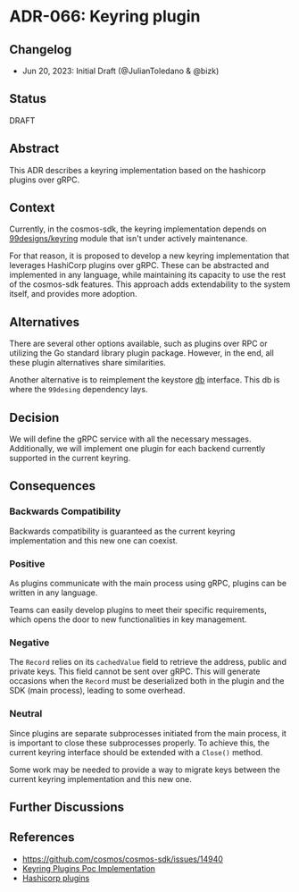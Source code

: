 # ADR-066: Keyring plugin

## Changelog

* Jun 20, 2023: Initial Draft (@JulianToledano & @bizk)

## Status

DRAFT

## Abstract

This ADR describes a keyring implementation based on the hashicorp plugins over gRPC.

## Context

Currently, in the cosmos-sdk, the keyring implementation depends on
[99designs/keyring](https://github.com/99designs/keyring) module that isn't under actively maintenance.

For that reason, it is proposed to develop a new keyring implementation that leverages
HashiCorp plugins over gRPC. These can be abstracted and implemented in any language,
while maintaining its capacity to use the rest of the cosmos-sdk features.
This approach adds extendability to the system itself, and provides more adoption.

## Alternatives

There are several other options available, such as plugins over RPC or utilizing the  Go standard
library plugin package. However, in the end, all these plugin alternatives share similarities.

Another alternative is to reimplement the keystore [db](https://github.com/cosmos/cosmos-sdk/blob/v0.47.3/crypto/keyring/keyring.go#L207)
interface. This db is where the `99desing` dependency lays. 

## Decision

We will define the gRPC service with all the necessary messages. Additionally, we will
implement one plugin for each backend currently supported in the current keyring.

## Consequences

### Backwards Compatibility

Backwards compatibility is guaranteed as the current keyring implementation and this new one can coexist.

### Positive

As plugins communicate with the main process using gRPC, plugins can be written in any language.

Teams can easily develop plugins to meet their specific requirements,
which opens the door to new functionalities in key management.

### Negative

The `Record` relies on its `cachedValue` field to retrieve the address, public and private keys. This
field  cannot be sent over gRPC. This will generate occasions when the `Record` must be deserialized
both in the plugin  and the SDK (main process), leading to some overhead.

### Neutral

Since plugins are separate subprocesses initiated from the main process, it is important to close
these subprocesses properly. To achieve this, the current keyring interface should be extended with
a `Close()` method.

Some work may be needed to provide a way to migrate keys between the current keyring implementation and 
this new one.

## Further Discussions


## References

* https://github.com/cosmos/cosmos-sdk/issues/14940
* [Keyring Plugins Poc Implementation](https://github.com/Zondax/keyringPoc)
* [Hashicorp plugins](https://github.com/hashicorp/go-plugin)


